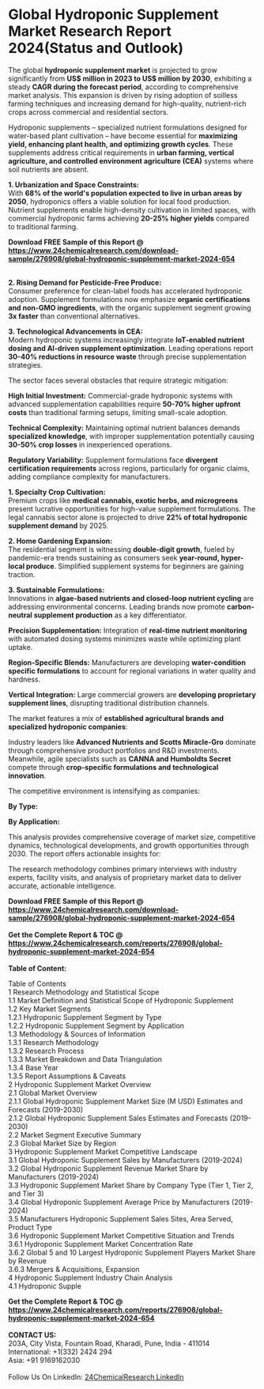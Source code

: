 <h1>Global Hydroponic Supplement Market Research Report 2024(Status and Outlook)</h1><p>The global <strong>hydroponic supplement market</strong> is projected to grow significantly from <strong>US$ million in 2023 to US$ million by 2030</strong>, exhibiting a steady <strong>CAGR during the forecast period</strong>, according to comprehensive market analysis. This expansion is driven by rising adoption of soilless farming techniques and increasing demand for high-quality, nutrient-rich crops across commercial and residential sectors.</p><p>Hydroponic supplements – specialized nutrient formulations designed for water-based plant cultivation – have become essential for <strong>maximizing yield, enhancing plant health, and optimizing growth cycles</strong>. These supplements address critical requirements in <strong>urban farming, vertical agriculture, and controlled environment agriculture (CEA)</strong> systems where soil nutrients are absent.</p><p><strong>1. Urbanization and Space Constraints:</strong><br>
With <strong>68% of the world's population expected to live in urban areas by 2050</strong>, hydroponics offers a viable solution for local food production. Nutrient supplements enable high-density cultivation in limited spaces, with commercial hydroponic farms achieving <strong>20-25% higher yields</strong> compared to traditional farming.</p><div><b>Download FREE Sample of this Report @ 
            <a href="https://www.24chemicalresearch.com/download-sample/276908/global-hydroponic-supplement-market-2024-654">
            https://www.24chemicalresearch.com/download-sample/276908/global-hydroponic-supplement-market-2024-654</a></b></div><br><p><strong>2. Rising Demand for Pesticide-Free Produce:</strong><br>
Consumer preference for clean-label foods has accelerated hydroponic adoption. Supplement formulations now emphasize <strong>organic certifications and non-GMO ingredients</strong>, with the organic supplement segment growing <strong>3x faster</strong> than conventional alternatives.</p><p><strong>3. Technological Advancements in CEA:</strong><br>
Modern hydroponic systems increasingly integrate <strong>IoT-enabled nutrient dosing and AI-driven supplement optimization</strong>. Leading operations report <strong>30-40% reductions in resource waste</strong> through precise supplementation strategies.</p><p>The sector faces several obstacles that require strategic mitigation:</p><p><strong>High Initial Investment:</strong> Commercial-grade hydroponic systems with advanced supplementation capabilities require <strong>50-70% higher upfront costs</strong> than traditional farming setups, limiting small-scale adoption.</p><p><strong>Technical Complexity:</strong> Maintaining optimal nutrient balances demands <strong>specialized knowledge</strong>, with improper supplementation potentially causing <strong>30-50% crop losses</strong> in inexperienced operations.</p><p><strong>Regulatory Variability:</strong> Supplement formulations face <strong>divergent certification requirements</strong> across regions, particularly for organic claims, adding compliance complexity for manufacturers.</p><p><strong>1. Specialty Crop Cultivation:</strong><br>
Premium crops like <strong>medical cannabis, exotic herbs, and microgreens</strong> present lucrative opportunities for high-value supplement formulations. The legal cannabis sector alone is projected to drive <strong>22% of total hydroponic supplement demand</strong> by 2025.</p><p><strong>2. Home Gardening Expansion:</strong><br>
The residential segment is witnessing <strong>double-digit growth</strong>, fueled by pandemic-era trends sustaining as consumers seek <strong>year-round, hyper-local produce</strong>. Simplified supplement systems for beginners are gaining traction.</p><p><strong>3. Sustainable Formulations:</strong><br>
Innovations in <strong>algae-based nutrients and closed-loop nutrient cycling</strong> are addressing environmental concerns. Leading brands now promote <strong>carbon-neutral supplement production</strong> as a key differentiator.</p><p><strong>Precision Supplementation:</strong> Integration of <strong>real-time nutrient monitoring</strong> with automated dosing systems minimizes waste while optimizing plant uptake.</p><p><strong>Region-Specific Blends:</strong> Manufacturers are developing <strong>water-condition specific formulations</strong> to account for regional variations in water quality and hardness.</p><p><strong>Vertical Integration:</strong> Large commercial growers are <strong>developing proprietary supplement lines</strong>, disrupting traditional distribution channels.</p><p>The market features a mix of <strong>established agricultural brands and specialized hydroponic companies</strong>:</p><p>Industry leaders like <strong>Advanced Nutrients and Scotts Miracle-Gro</strong> dominate through comprehensive product portfolios and R&amp;D investments. Meanwhile, agile specialists such as <strong>CANNA and Humboldts Secret</strong> compete through <strong>crop-specific formulations and technological innovation</strong>.</p><p>The competitive environment is intensifying as companies:</p><p><strong>By Type:</strong></p><p><strong>By Application:</strong></p><p>This analysis provides comprehensive coverage of market size, competitive dynamics, technological developments, and growth opportunities through 2030. The report offers actionable insights for:</p><p>The research methodology combines primary interviews with industry experts, facility visits, and analysis of proprietary market data to deliver accurate, actionable intelligence.</p><div><b>Download FREE Sample of this Report @ 
            <a href="https://www.24chemicalresearch.com/download-sample/276908/global-hydroponic-supplement-market-2024-654">
            https://www.24chemicalresearch.com/download-sample/276908/global-hydroponic-supplement-market-2024-654</a></b></div><br><div><b>Get the Complete Report & TOC @ 
            <a href="https://www.24chemicalresearch.com/reports/276908/global-hydroponic-supplement-market-2024-654">
            https://www.24chemicalresearch.com/reports/276908/global-hydroponic-supplement-market-2024-654</a></b></div><br>
            <b>Table of Content:</b><p>Table of Contents<br />
1 Research Methodology and Statistical Scope<br />
1.1 Market Definition and Statistical Scope of Hydroponic Supplement<br />
1.2 Key Market Segments<br />
1.2.1 Hydroponic Supplement Segment by Type<br />
1.2.2 Hydroponic Supplement Segment by Application<br />
1.3 Methodology & Sources of Information<br />
1.3.1 Research Methodology<br />
1.3.2 Research Process<br />
1.3.3 Market Breakdown and Data Triangulation<br />
1.3.4 Base Year<br />
1.3.5 Report Assumptions & Caveats<br />
2 Hydroponic Supplement Market Overview<br />
2.1 Global Market Overview<br />
2.1.1 Global Hydroponic Supplement Market Size (M USD) Estimates and Forecasts (2019-2030)<br />
2.1.2 Global Hydroponic Supplement Sales Estimates and Forecasts (2019-2030)<br />
2.2 Market Segment Executive Summary<br />
2.3 Global Market Size by Region<br />
3 Hydroponic Supplement Market Competitive Landscape<br />
3.1 Global Hydroponic Supplement Sales by Manufacturers (2019-2024)<br />
3.2 Global Hydroponic Supplement Revenue Market Share by Manufacturers (2019-2024)<br />
3.3 Hydroponic Supplement Market Share by Company Type (Tier 1, Tier 2, and Tier 3)<br />
3.4 Global Hydroponic Supplement Average Price by Manufacturers (2019-2024)<br />
3.5 Manufacturers Hydroponic Supplement Sales Sites, Area Served, Product Type<br />
3.6 Hydroponic Supplement Market Competitive Situation and Trends<br />
3.6.1 Hydroponic Supplement Market Concentration Rate<br />
3.6.2 Global 5 and 10 Largest Hydroponic Supplement Players Market Share by Revenue<br />
3.6.3 Mergers & Acquisitions, Expansion<br />
4 Hydroponic Supplement Industry Chain Analysis<br />
4.1 Hydroponic Supple</p><div><b>Get the Complete Report & TOC @ 
            <a href="https://www.24chemicalresearch.com/reports/276908/global-hydroponic-supplement-market-2024-654">
            https://www.24chemicalresearch.com/reports/276908/global-hydroponic-supplement-market-2024-654</a></b></div><br><b>CONTACT US:</b><br>
            203A, City Vista, Fountain Road, Kharadi, Pune, India - 411014<br>
            International: +1(332) 2424 294<br>
            Asia: +91 9169162030 <br><br>
            Follow Us On LinkedIn: <a href="https://www.linkedin.com/company/24chemicalresearch/">24ChemicalResearch LinkedIn</a>